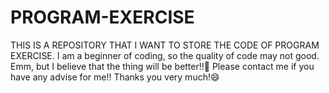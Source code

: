 # PROGRAM-EXERCISE
THIS IS A REPOSITORY THAT I WANT TO STORE THE CODE OF PROGRAM EXERCISE.
I am a beginner of coding, so the quality of code may not good.
Emm, but I believe that the thing will be better!!🦁
Please contact me if you have any advise for me!! Thanks you very much!😄
